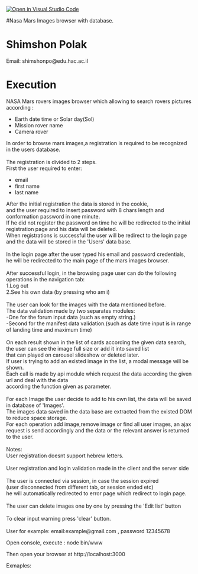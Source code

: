 [![Open in Visual Studio Code](https://classroom.github.com/assets/open-in-vscode-f059dc9a6f8d3a56e377f745f24479a46679e63a5d9fe6f495e02850cd0d8118.svg)](https://classroom.github.com/online_ide?assignment_repo_id=6573296&assignment_repo_type=AssignmentRepo)

#Nasa Mars Images browser with database. 

<h1>Shimshon Polak</h1>
<p>Email: shimshonpo@edu.hac.ac.il</p>

<h1>Execution</h1>
<div>
    NASA Mars rovers images browser which allowing to search rovers pictures according :<br/>
    <ul>
        <li>Earth date time or Solar day(Sol)</li>
        <li>Mission rover name</li>
        <li>Camera rover</li>
    </ul>
    In order to browse mars images,a registration is required to be recognized in the users database.<br/>
    <br/>
    The registration is divided to 2 steps.<br/>
    First the user required to enter:
    <ul>
        <li>email</li>
        <li>first name</li>
        <li>last name</li>
    </ul>
    After the initial registration the data is stored in the cookie,<br/>
    and the user required to insert password with 8 chars 
    length and conformation password in one minute.<br/>
    If he did not register the password on time he will be redirected
    to the initial registration page and his data will be deleted.<br/>
    When registrations is successful the user will be redirect to the login page and the data will be stored in the 'Users' data base.
    <br/>
    <br/>
    In the login page after the user typed his email and password credentials,<br/> he will be redirected to the main page of the mars images browser.
    <br/>
    <br/>
    After successful login, in the browsing page user can do the following operations in the navigation tab:
    <br/>
    1.Log out<br/>
    2.See his own data (by pressing who am i)<br/>
    <br/>
    The user can look for the images with the data mentioned before.<br/>
    The data validation made by two separates modules:<br/>
    -One for the forum input data (such as empty string.)<br/>
    -Second for the manifest data validation.(such as date time input is in range of landing time and maximum time)<br/>
    <br/>
    On each result shown in the list of cards according the given data search,<br/> the user can see the image full size or add it into saved list<br/>
    that can played on carousel slideshow or deleted later.<br/>
    If user is trying to add an existed image in the list, a modal message will be shown.
    <br/>
    Each call is made by api module which request the data according the given url  and deal with the data<br/> according the function given as parameter.
    <br/>
    <br/>
    For each Image the user decide to add to his own list, the data will be saved in database of 'Images'.
    <br/>
    The images data saved in the data base are extracted from the existed DOM to reduce space storage.
    <br/>
    For each operation add image,remove image or find all user images, an ajax request is send accordingly
    and the data or the relevant answer is returned to the user.
    <br/>
    <br/>
    Notes:<br/>
    User registration doesnt support hebrew letters.
    <br/>
    <br/>
    User registration and login validation made in the client and the server side
    <br/>
    <br/>
    The user is connected via session, in case the session expired<br/>(user disconnected from different tab,
    or session ended etc)<br/> he will automatically redirected to error page which redirect to login page.<br/>
    <br/>
    The user can delete images one by one by pressing the 'Edit list' button
    <br/>
    <br/>
    To clear input warning press 'clear' button.
    <br/>
    <br/>
    User for example: email:example@gmail.com , password 12345678
</div>
<p>
Open console, execute : node bin/www
</p>
<p>
Then open your browser at http://localhost:3000
</p>


<p>Exmaples:</p>
